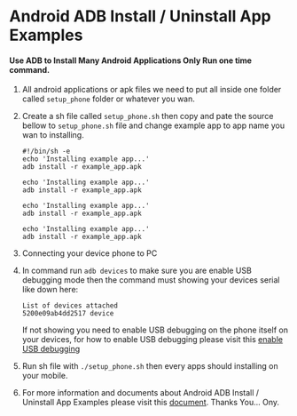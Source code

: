 # Android ADB Install / Uninstall App Examples


#### Use ADB to Install Many Android Applications Only Run one time command.

1. All android applications or apk files we need to put all inside one folder called `setup_phone` folder or whatever you wan.

2. Create a sh file called `setup_phone.sh` then copy and pate the source bellow to `setup_phone.sh` file and change example app to app name you wan to installing.

   ```
   #!/bin/sh -e
   echo 'Installing example app...'
   adb install -r example_app.apk
   
   echo 'Installing example app...'
   adb install -r example_app.apk
   
   echo 'Installing example app...'
   adb install -r example_app.apk
   
   echo 'Installing example app...'
   adb install -r example_app.apk
   ```

3. Connecting your device phone to PC

4. In command run `adb devices` to make sure you are enable USB debugging mode then the command must showing your devices serial like down here:

   ```
   List of devices attached
   5200e09ab4dd2517	device
   ```

   If not showing you need to enable USB debugging on the phone itself on your devices, for how to enable USB debugging please visit this [enable USB debugging](https://stackoverflow.com/questions/4756451/how-to-install-an-apk-file-on-an-android-phone)

5. Run sh file with `./setup_phone.sh`  then every apps should installing on your mobile.

6. For more information and documents about Android ADB Install / Uninstall App Examples please visit this [document](https://www.dev2qa.com/android-adb-install-uninstall-app-examples/). Thanks You... Ony.